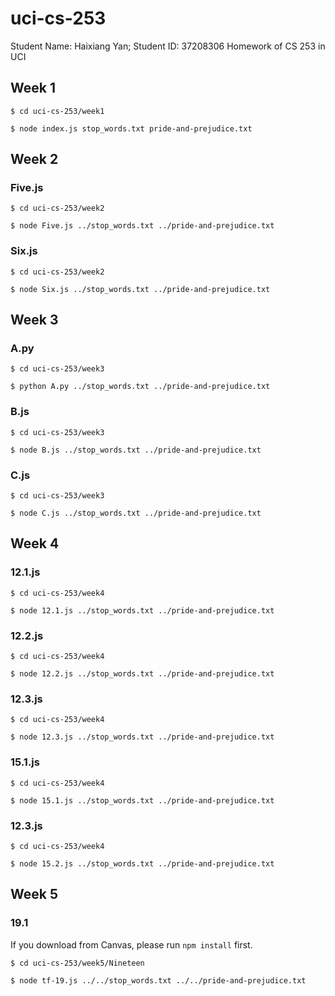 # uci-cs-253

Student Name: Haixiang Yan;
Student ID: 37208306
Homework of CS 253 in UCI

## Week 1

```
$ cd uci-cs-253/week1

$ node index.js stop_words.txt pride-and-prejudice.txt
```

## Week 2

### Five.js

```
$ cd uci-cs-253/week2

$ node Five.js ../stop_words.txt ../pride-and-prejudice.txt
```

### Six.js

```
$ cd uci-cs-253/week2

$ node Six.js ../stop_words.txt ../pride-and-prejudice.txt
```

## Week 3

### A.py

```
$ cd uci-cs-253/week3

$ python A.py ../stop_words.txt ../pride-and-prejudice.txt
```

### B.js

```
$ cd uci-cs-253/week3

$ node B.js ../stop_words.txt ../pride-and-prejudice.txt
```

### C.js

```
$ cd uci-cs-253/week3

$ node C.js ../stop_words.txt ../pride-and-prejudice.txt
```

## Week 4

### 12.1.js

```
$ cd uci-cs-253/week4

$ node 12.1.js ../stop_words.txt ../pride-and-prejudice.txt
```

### 12.2.js

```
$ cd uci-cs-253/week4

$ node 12.2.js ../stop_words.txt ../pride-and-prejudice.txt
```

### 12.3.js

```
$ cd uci-cs-253/week4

$ node 12.3.js ../stop_words.txt ../pride-and-prejudice.txt
```

### 15.1.js

```
$ cd uci-cs-253/week4

$ node 15.1.js ../stop_words.txt ../pride-and-prejudice.txt
```

### 12.3.js

```
$ cd uci-cs-253/week4

$ node 15.2.js ../stop_words.txt ../pride-and-prejudice.txt
```

## Week 5

### 19.1
If you download from Canvas, please run `npm install` first.

```
$ cd uci-cs-253/week5/Nineteen

$ node tf-19.js ../../stop_words.txt ../../pride-and-prejudice.txt
```
